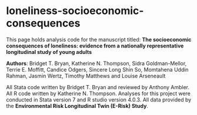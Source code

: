 # loneliness-socioeconomic-consequences

This page holds analysis code for the manuscript titled: <b> The socioeconomic consequences of loneliness: evidence from a nationally representative longitudinal study of young adults</b>

<b>Authors</b>: Bridget T. Bryan, Katherine N. Thompson, Sidra Goldman-Mellor, Terrie E. Moffitt, Candice Odgers, Sincere Long Shin So, Momtahena Uddin Rahman, Jasmin Wertz, Timothy Matthews and Louise Arseneault

All Stata code written by Bridget T. Bryan and reviewed by Anthony Ambler. All R code written by Katherine N. Thompson. Analyses for this project were conducted in Stata version 7 and R studio version 4.0.3.
All data provided by the <b>Environmental Risk Longitudinal Twin (E-Risk) Study</b>.
